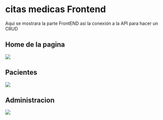 <h1>citas medicas Frontend</h1>
Aqui se mostrara la parte FrontEND asi la conexión a la API para hacer un CRUD
<h2>Home de la pagina</h2>
<img src="https://user-images.githubusercontent.com/33709574/167508990-2b772d03-bb20-4cd8-bd6f-e20c56ea7562.png">
<br>
<h2>Pacientes</h2>
<img src="https://user-images.githubusercontent.com/33709574/167509171-16fca556-d3f4-401f-84f7-a6af20d3b798.png">
<br>
<h2>Administracion</h2>
<img src="https://user-images.githubusercontent.com/33709574/167509245-074e8361-d59d-4634-9dd4-5ce3fe1026b4.png">
<br>



